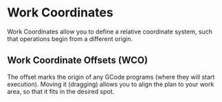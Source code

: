# Work Coordinates

Work Coordinates allow you to define a relative coordinate system, such that operations begin from a different origin.

## Work Coordinate Offsets (WCO)

The offset marks the origin of any GCode programs (where they will start execution).
Moving it (dragging) allows you to align the plan to your work area, so that it fits in the desired spot.
